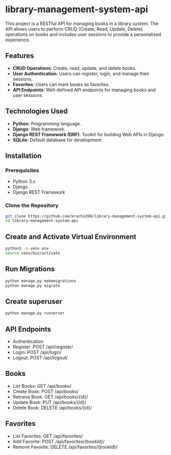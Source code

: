 # library-management-system-api
This project is a RESTful API for managing books in a library system. The API allows users to perform CRUD (Create, Read, Update, Delete) operations on books and includes user sessions to provide a personalized experience.

## Features

- **CRUD Operations**: Create, read, update, and delete books.
- **User Authentication**: Users can register, login, and manage their sessions.
- **Favorites**: Users can mark books as favorites.
- **API Endpoints**: Well-defined API endpoints for managing books and user sessions.

## Technologies Used

- **Python**: Programming language.
- **Django**: Web framework.
- **Django REST Framework (DRF)**: Toolkit for building Web APIs in Django.
- **SQLite**: Default database for development.

## Installation

### Prerequisites

- Python 3.x
- Django
- Django REST Framework

### Clone the Repository

```bash
git clone https://github.com/krachid98/library-management-system-api.git
cd library-management-system-api
```

## Create and Activate Virtual Environment
```bash
python3 -m venv env
source venv/bin/activate
```

## Run Migrations
```bash
python manage.py makemigrations
python manage.py migrate
```

## Create superuser
```bash
python manage.py runserver
```

## API Endpoints
- Authentication
- Register: POST /api/register/
- Login: POST /api/login/
- Logout: POST /api/logout/

## Books
- List Books: GET /api/books/
- Create Book: POST /api/books/
- Retrieve Book: GET /api/books/{id}/
- Update Book: PUT /api/books/{id}/
- Delete Book: DELETE /api/books/{id}/

## Favorites
- List Favorites: GET /api/favorites/
- Add Favorite: POST /api/favorites/{bookId}/
- Remove Favorite: DELETE /api/favorites/{bookId}/



